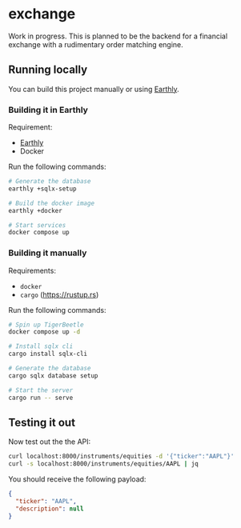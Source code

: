 # exchange

Work in progress. This is planned to be the backend for a financial exchange
with a rudimentary order matching engine.

## Running locally

You can build this project manually or using [Earthly](<https://earthly.dev/get-earthly>).

### Building it in Earthly

Requirement:

* [Earthly](<https://earthly.dev/get-earthly>)
* Docker

Run the following commands:

```bash
# Generate the database
earthly +sqlx-setup

# Build the docker image
earthly +docker

# Start services
docker compose up
```

### Building it manually

Requirements:

* `docker`
* `cargo` (<https://rustup.rs>)

Run the following commands:

```bash
# Spin up TigerBeetle
docker compose up -d

# Install sqlx cli
cargo install sqlx-cli

# Generate the database
cargo sqlx database setup

# Start the server
cargo run -- serve
```

## Testing it out

Now test out the the API:

```bash
curl localhost:8000/instruments/equities -d '{"ticker":"AAPL"}'
curl -s localhost:8000/instruments/equities/AAPL | jq
```

You should receive the following payload:

```json
{
  "ticker": "AAPL",
  "description": null
}
```

